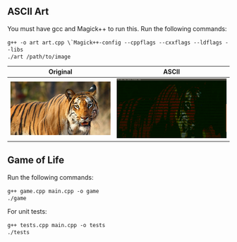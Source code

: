 ## ASCII Art
You must have gcc and Magick++ to run this.
Run the following commands:
```
g++ -o art art.cpp \`Magick++-config --cppflags --cxxflags --ldflags --libs
./art /path/to/image
```
Original             |  ASCII
:-------------------------:|:-------------------------:
![alt text](https://raw.githubusercontent.com/lakshay-angrish/Projects-For-Advanced-Beginners/master/Ascii%20Art/tiger.jpg)  |  ![alt text](https://raw.githubusercontent.com/lakshay-angrish/Projects-For-Advanced-Beginners/master/Ascii%20Art/tiger-ASCII.png)

## Game of Life
Run the following commands:
```
g++ game.cpp main.cpp -o game
./game
```
For unit tests:
```
g++ tests.cpp main.cpp -o tests
./tests
```
